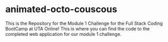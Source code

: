 # animated-octo-couscous
This is the Repository for the Module 1 Challenge for the Full Stack Coding BootCamp at UTA Online! This is where you can find the code to the completed web application for our module 1 challenge.
